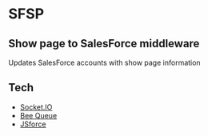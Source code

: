 # SFSP
## Show page to SalesForce middleware


Updates SalesForce accounts with show page information

## Tech
- [Socket.IO]([https://developer.salesforce.com/docs/atlas.en-us.soql_sosl.meta/soql_sosl/sforce_api_calls_soql.htm](https://socket.io/))
- [Bee Queue](https://github.com/bee-queue/bee-queue)
- [JSforce]([https://fontawesome.com/](https://jsforce.github.io/))
